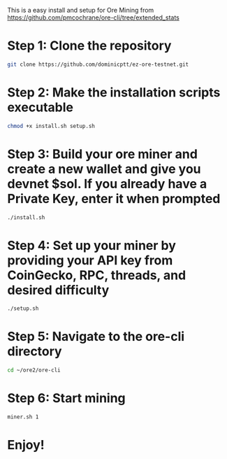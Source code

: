 This is a easy install and setup for Ore Mining from https://github.com/pmcochrane/ore-cli/tree/extended_stats




# Step 1: Clone the repository
```sh
git clone https://github.com/dominicptt/ez-ore-testnet.git
```

# Step 2: Make the installation scripts executable
```sh
chmod +x install.sh setup.sh
```

# Step 3: Build your ore miner and create a new wallet and give you devnet $sol. If you already have a Private Key, enter it when prompted
```sh
./install.sh
```

# Step 4: Set up your miner by providing your API key from CoinGecko, RPC, threads, and desired difficulty
```sh
./setup.sh
```

# Step 5: Navigate to the ore-cli directory
```sh
cd ~/ore2/ore-cli
```

# Step 6: Start mining
```sh
miner.sh 1
```

# Enjoy!
